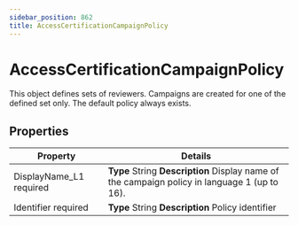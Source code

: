 ```yaml
---
sidebar_position: 862
title: AccessCertificationCampaignPolicy
---
```


# AccessCertificationCampaignPolicy

This object defines sets of reviewers. Campaigns are created for one of the defined set only. The default policy always exists.

## Properties

| Property | Details |
| --- | --- |
| DisplayName\_L1 required | **Type**  String  **Description** Display name of the campaign policy in language 1 (up to 16). |
| Identifier required | **Type**  String  **Description** Policy identifier |